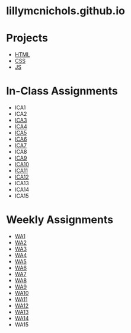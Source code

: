 # lillymcnichols.github.io

# Projects
* [HTML](https://lillymcnichols.github.io/html-midterm/page1.html)
* [CSS](https://lillymcnichols.github.io/index.html)
* [JS](https://lillymcnichols.github.io/js-project/puzzle.html)

# In-Class Assignments
* ICA1
* ICA2
* [ICA3](https://lillymcnichols.github.io/ica/ica3a.html)
* [ICA4](https://lillymcnichols.github.io/ica/ica4.html)
* [ICA5](https://lillymcnichols.github.io/ica/ica5.html)
* [ICA6](https://lillymcnichols.github.io/ica/ica6/ica6-part1.html)
* [ICA7](https://lillymcnichols.github.io/ica/ica7.html)
* ICA8
* [ICA9](https://lillymcnichols.github.io/ica/ica9.html)
* [ICA10](https://lillymcnichols.github.io/ica/ica10/ica10.html)
* [ICA11](https://lillymcnichols.github.io/ica/ica11.html)
* [ICA12](https://lillymcnichols.github.io/ica/ica12.html)
* ICA13
* ICA14
* ICA15

# Weekly Assignments
* [WA1](https://lillymcnichols.github.io/wa/wa1.html)
* [WA2](https://lillymcnichols.github.io/wa/wa2.html)
* [WA3](https://lillymcnichols.github.io/wa/wa3.html)
* [WA4](https://lillymcnichols.github.io/wa/wa4.html)
* [WA5](https://lillymcnichols.github.io/wa/wa5.html)
* [WA6](https://lillymcnichols.github.io/wa/wa6.html)
* [WA7](https://lillymcnichols.github.io/wa/wa7.html)
* [WA8](https://lillymcnichols.github.io/wa/wa8.html)
* [WA9](https://lillymcnichols.github.io/wa/wa9.html)
* [WA10](https://lillymcnichols.github.io/wa/wa10.html)
* [WA11](https://lillymcnichols.github.io/wa/wa11.html)
* [WA12](https://lillymcnichols.github.io/wa/wa12.html)
* [WA13](https://lillymcnichols.github.io/wa/wa13.html)
* [WA14](https://lillymcnichols.github.io/wa/wa14.html)
* WA15
